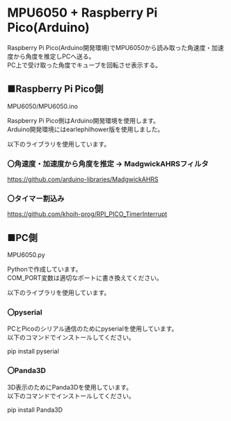 # MPU6050 + Raspberry Pi Pico(Arduino)
Raspberry Pi Pico(Arduino開発環境)でMPU6050から読み取った角速度・加速度から角度を推定しPCへ送る。  
PC上で受け取った角度でキューブを回転させ表示する。

## ■Raspberry Pi Pico側
MPU6050/MPU6050.ino

Raspberry Pi Pico側はArduino開発環境を使用します。  
Arduino開発環境にはearlephilhower版を使用しました。

以下のライブラリを使用しています。  
### 〇角速度・加速度から角度を推定 -> MadgwickAHRSフィルタ  
https://github.com/arduino-libraries/MadgwickAHRS

### 〇タイマー割込み  
https://github.com/khoih-prog/RPI_PICO_TimerInterrupt


## ■PC側
MPU6050.py

Pythonで作成しています。  
COM_PORT変数は適切なポートに書き換えてください。  

以下のライブラリを使用しています。  
### 〇pyserial  
PCとPicoのシリアル通信のためにpyserialを使用しています。  
以下のコマンドでインストールしてください。

pip install pyserial

### 〇Panda3D  
3D表示のためにPanda3Dを使用しています。  
以下のコマンドでインストールしてください。

pip install Panda3D



